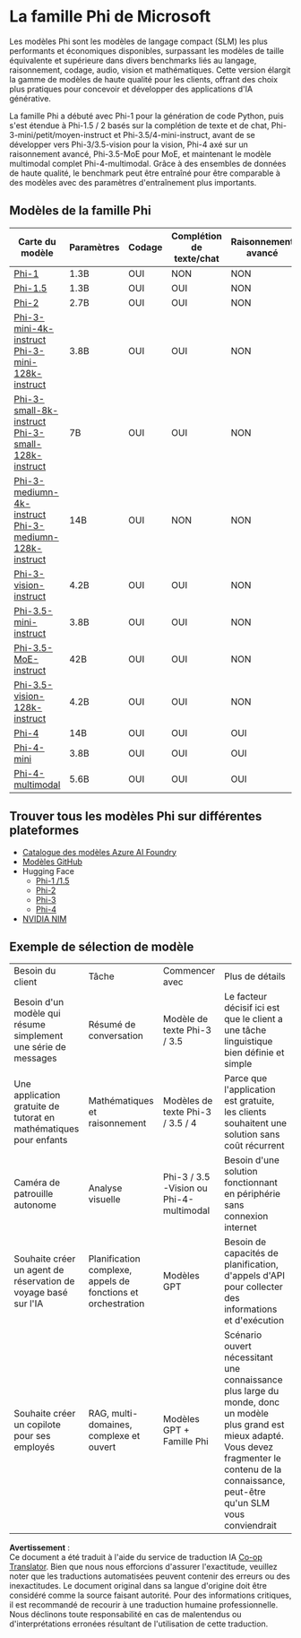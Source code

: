 <!--
CO_OP_TRANSLATOR_METADATA:
{
  "original_hash": "a6e6faf50304b2d99bb88ed879e07a9d",
  "translation_date": "2025-03-27T05:56:27+00:00",
  "source_file": "md\\01.Introduction\\01\\01.PhiFamily.md",
  "language_code": "fr"
}
-->
# La famille Phi de Microsoft

Les modèles Phi sont les modèles de langage compact (SLM) les plus performants et économiques disponibles, surpassant les modèles de taille équivalente et supérieure dans divers benchmarks liés au langage, raisonnement, codage, audio, vision et mathématiques. Cette version élargit la gamme de modèles de haute qualité pour les clients, offrant des choix plus pratiques pour concevoir et développer des applications d'IA générative.

La famille Phi a débuté avec Phi-1 pour la génération de code Python, puis s'est étendue à Phi-1.5 / 2 basés sur la complétion de texte et de chat, Phi-3-mini/petit/moyen-instruct et Phi-3.5/4-mini-instruct, avant de se développer vers Phi-3/3.5-vision pour la vision, Phi-4 axé sur un raisonnement avancé, Phi-3.5-MoE pour MoE, et maintenant le modèle multimodal complet Phi-4-multimodal. Grâce à des ensembles de données de haute qualité, le benchmark peut être entraîné pour être comparable à des modèles avec des paramètres d'entraînement plus importants.

## Modèles de la famille Phi

<div style="font-size:8px">

| Carte du modèle |Paramètres|Codage|Complétion de texte/chat|Raisonnement avancé| Vision | Audio | MoE
| - | -  | - | - |- |- |- |- |
|[Phi-1](https://huggingface.co/microsoft/phi-1)|1.3B| OUI| NON | NON |NON |NON |NON |
|[Phi-1.5](https://huggingface.co/microsoft/phi-1_5)|1.3B| OUI|OUI| NON |NON |NON |NON |
|[Phi-2](https://huggingface.co/microsoft/phi-1_5)|2.7B| OUI|OUI| NON |NON |NON |NON |
|[Phi-3-mini-4k-instruct](https://huggingface.co/microsoft/Phi-3-mini-4k-instruct)<br/>[Phi-3-mini-128k-instruct](https://huggingface.co/microsoft/Phi-3-mini-128k-instruct)|3.8B| OUI|OUI| NON |NON |NON |NON |
|[Phi-3-small-8k-instruct](https://huggingface.co/microsoft/Phi-3-small-8k-instruct)<br/>[Phi-3-small-128k-instruct](https://huggingface.co/microsoft/Phi-3-small-128k-instruct)<br/>|7B| OUI|OUI| NON |NON |NON |NON |
|[Phi-3-mediumn-4k-instruct](https://huggingface.co/microsoft/Phi-3-medium-4k-instruct)<br>[Phi-3-mediumn-128k-instruct](https://huggingface.co/microsoft/Phi-3-medium-128k-instruct)|14B|OUI|NON| NON |NON |NON |NON |
|[Phi-3-vision-instruct](https://huggingface.co/microsoft/Phi-3-vision-128k-instruct)|4.2B|OUI|OUI|NON |NON |NON |NON |
|[Phi-3.5-mini-instruct](https://huggingface.co/microsoft/Phi-3.5-mini-instruct)|3.8B|OUI|OUI| NON |NON |NON |NON |
|[Phi-3.5-MoE-instruct](https://huggingface.co/microsoft/Phi-3.5-MoE-instruct)|42B|OUI|OUI| NON |NON |NON |OUI |
|[Phi-3.5-vision-128k-instruct](https://huggingface.co/microsoft/Phi-3.5-vision-instruct)|4.2B|OUI|OUI| NON |OUI |NON |NON |
|[Phi-4](https://huggingface.co/microsoft/phi-4)|14B|OUI|OUI| OUI |NON |NON |NON |
|[Phi-4-mini](../../../../../md/01.Introduction/01)|3.8B|OUI|OUI| OUI |NON |NON |NON |
|[Phi-4-multimodal](../../../../../md/01.Introduction/01)|5.6B|OUI|OUI| OUI |OUI |OUI |NON |

</div>

## **Trouver tous les modèles Phi sur différentes plateformes**

- [Catalogue des modèles Azure AI Foundry](https://ai.azure.com/explore/models?selectedCollection=phi)
- [Modèles GitHub](https://github.com/marketplace?query=Phi&type=models)
- Hugging Face
  - [Phi-1 /1.5](https://huggingface.co/collections/microsoft/phi-1-6626e29134744e94e222d572)
  - [Phi-2](https://huggingface.co/microsoft/phi-2)
  - [Phi-3](https://huggingface.co/collections/microsoft/phi-3-6626e15e9585a200d2d761e3)
  - [Phi-4](https://huggingface.co/collections/microsoft/phi-4-677e9380e514feb5577a40e4) 
- [NVIDIA NIM](https://build.nvidia.com/search?q=Phi)

## Exemple de sélection de modèle

| | | | |
|-|-|-|-|
|Besoin du client|Tâche|Commencer avec|Plus de détails|
|Besoin d'un modèle qui résume simplement une série de messages|Résumé de conversation|Modèle de texte Phi-3 / 3.5|Le facteur décisif ici est que le client a une tâche linguistique bien définie et simple|
|Une application gratuite de tutorat en mathématiques pour enfants|Mathématiques et raisonnement|Modèles de texte Phi-3 / 3.5 / 4|Parce que l'application est gratuite, les clients souhaitent une solution sans coût récurrent|
|Caméra de patrouille autonome|Analyse visuelle|Phi-3 / 3.5 -Vision ou Phi-4-multimodal|Besoin d'une solution fonctionnant en périphérie sans connexion internet|
|Souhaite créer un agent de réservation de voyage basé sur l'IA|Planification complexe, appels de fonctions et orchestration|Modèles GPT|Besoin de capacités de planification, d'appels d'API pour collecter des informations et d'exécution|
|Souhaite créer un copilote pour ses employés|RAG, multi-domaines, complexe et ouvert|Modèles GPT + Famille Phi |Scénario ouvert nécessitant une connaissance plus large du monde, donc un modèle plus grand est mieux adapté. Vous devez fragmenter le contenu de la connaissance, peut-être qu'un SLM vous conviendrait|

**Avertissement** :  
Ce document a été traduit à l'aide du service de traduction IA [Co-op Translator](https://github.com/Azure/co-op-translator). Bien que nous nous efforcions d'assurer l'exactitude, veuillez noter que les traductions automatisées peuvent contenir des erreurs ou des inexactitudes. Le document original dans sa langue d'origine doit être considéré comme la source faisant autorité. Pour des informations critiques, il est recommandé de recourir à une traduction humaine professionnelle. Nous déclinons toute responsabilité en cas de malentendus ou d'interprétations erronées résultant de l'utilisation de cette traduction.